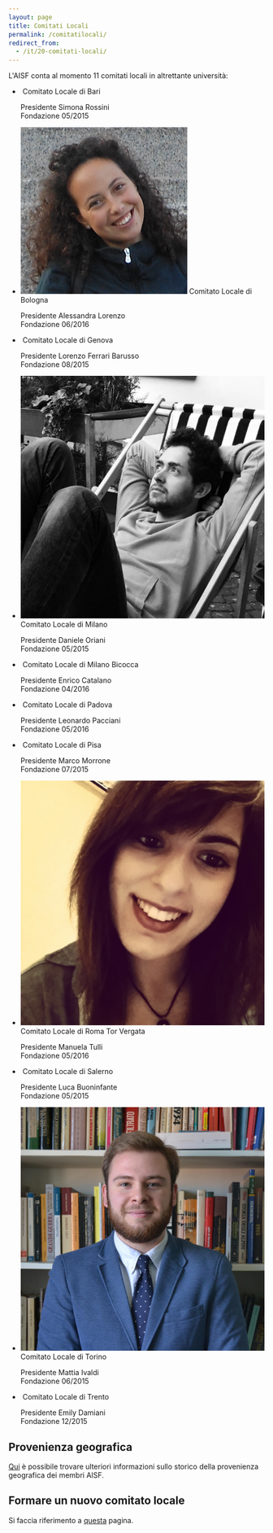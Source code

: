 ```yaml
---
layout: page
title: Comitati Locali
permalink: /comitatilocali/
redirect_from:
  - /it/20-comitati-locali/
---
```


L'AISF conta al momento 11 comitati locali in altrettante università:

<ul class="collection">
  <li class="collection-item avatar" id="bari">
    <img src="/img/presidenti/bari_simona-rossini.jpg" alt="" class="circle">
    <span class="title">Comitato Locale di Bari</span>
    <p>Presidente Simona Rossini <br>
      Fondazione 05/2015
    </p>
    <div class="secondary-content"><a href="https://www.facebook.com/AISF-Bari-419162114940421/" title="Pagina Facebook"><i class="fa fa-lg fa-facebook-square" aria-hidden="true"></i></a>
      <a href="http://www.ai-sf.it/owncloud/index.php/s/7yShtEE0ySxrgEA" title="Regolamento Interno"><i class="fa fa-lg fa-file-text"></i></a>
    <a href="mailto:bari&#64;&#97;&#105;&#45;&#115;&#102;&#46;&#105;&#116;" title="Indirizzo email"><i class="fa fa-lg fa-envelope"></i></a></div>

  </li>
  <li class="collection-item avatar" id="bologna">
    <img src="/img/presidenti/bologna_alessandra-lorenzo.jpg" alt="" class="circle">
    <span class="title">Comitato Locale di Bologna</span>
    <p>Presidente Alessandra Lorenzo <br>
      Fondazione 06/2016
    </p>
    <div class="secondary-content">
    <a href="https://www.facebook.com/aisflcbologna" title="Pagina Facebook"><i class="fa fa-lg fa-facebook-square" aria-hidden="true"></i></a>
    <a href="mailto:bologna&#64;&#97;&#105;&#45;&#115;&#102;&#46;&#105;&#116;" title="Indirizzo email"><i class="fa fa-lg fa-envelope"></i></a>
    </div>
  </li>
  
  <li class="collection-item avatar" id="genova">
    <img src="/img/presidenti/genova_lorenzo-ferrari-barusso.jpg" alt="" class="circle">
    <span class="title">Comitato Locale di Genova</span>
    <p>Presidente Lorenzo Ferrari Barusso <br>
      Fondazione 08/2015
    </p>
    <div class="secondary-content"><a href="https://www.facebook.com/geAISF/" title="Pagina Facebook"><i class="fa fa-lg fa-facebook-square" aria-hidden="true"></i></a>
    <a href="mailto:genova&#64;&#97;&#105;&#45;&#115;&#102;&#46;&#105;&#116;" title="Indirizzo email"><i class="fa fa-lg fa-envelope"></i></a></div>

  </li>
  <li class="collection-item avatar" id="milano">
    <img src="/img/presidenti/milano_daniele-oriani.jpg" alt="" class="circle">
    <span class="title">Comitato Locale di Milano</span>
    <p>Presidente Daniele Oriani<br>
      Fondazione 05/2015
    </p>
    <div class="secondary-content"><a href="https://www.facebook.com/aisfunimi/" title="Pagina Facebook"><i class="fa fa-lg fa-facebook-square" aria-hidden="true"></i></a>
      <a href="http://www.ai-sf.it/owncloud/index.php/s/ahVSprdQaNmzXe2" title="Regolamento Interno"><i class="fa fa-lg fa-file-text"></i></a>
    <a href="mailto:milano&#64;&#97;&#105;&#45;&#115;&#102;&#46;&#105;&#116;" title="Indirizzo email"><i class="fa fa-lg fa-envelope"></i></a></div>

  </li>
  <li class="collection-item avatar" id="bicocca">
    <img src="/img/presidenti/milanobicocca_enrico-catalano.jpg" alt="" class="circle">
    <span class="title">Comitato Locale di Milano Bicocca</span>
    <p>Presidente Enrico Catalano <br>
      Fondazione 04/2016
    </p>
    <div class="secondary-content"><a href="https://www.facebook.com/groups/929555897125683/" title="Pagina Facebook"><i class="fa fa-lg fa-facebook-square" aria-hidden="true"></i></a>
    <a href="mailto:milano.bicocca&#64;&#97;&#105;&#45;&#115;&#102;&#46;&#105;&#116;" title="Indirizzo email"><i class="fa fa-lg fa-envelope"></i></a></div>

  </li>
  <li class="collection-item avatar" id="padova">
    <img src="/img/presidenti/padova_leonardo-pacciani.jpg" alt="" class="circle">
    <span class="title">Comitato Locale di Padova</span>
    <p>Presidente Leonardo Pacciani <br>
      Fondazione 05/2016
    </p>
    <div class="secondary-content"><a href="https://www.facebook.com/AISFPadova" title="Pagina Facebook"><i class="fa fa-lg fa-facebook-square" aria-hidden="true"></i></a>
    <a href="mailto:padova&#64;&#97;&#105;&#45;&#115;&#102;&#46;&#105;&#116;" title="Indirizzo email"><i class="fa fa-lg fa-envelope"></i></a></div>

  </li>
  <li class="collection-item avatar" id="pisa">
    <img src="/img/presidenti/pisa_marco-morrone.jpg" alt="" class="circle">
    <span class="title">Comitato Locale di Pisa</span>
    <p>Presidente Marco Morrone <br>
      Fondazione 07/2015
    </p>
    <div class="secondary-content"><a href="https://www.facebook.com/ComitatoLocalePisa/" title="Pagina Facebook"><i class="fa fa-lg fa-facebook-square" aria-hidden="true"></i></a>
      <a href="http://www.ai-sf.it/owncloud/index.php/s/EFmPUkaywNZhTT3" title="Regolamento Interno"><i class="fa fa-lg fa-file-text"></i></a>
    <a href="mailto:pisa&#64;&#97;&#105;&#45;&#115;&#102;&#46;&#105;&#116;" title="Indirizzo email"><i class="fa fa-lg fa-envelope"></i></a></div>

  </li>
    <li class="collection-item avatar" id="torvergata">
    <img src="/img/presidenti/roma-tor_manuela-tulli.jpg" alt="" class="circle">
    <span class="title">Comitato Locale di Roma Tor Vergata</span>
    <p>Presidente Manuela Tulli <br>
      Fondazione 05/2016
    </p>
    <div class="secondary-content"><a href="https://www.facebook.com/AISF-Comitato-Locale-Roma-Tor-Vergata-1116282045100631" title="Pagina Facebook"><i class="fa fa-lg fa-facebook-square" aria-hidden="true"></i></a>
	<a href="mailto:roma.torvergata&#64;&#97;&#105;&#45;&#115;&#102;&#46;&#105;&#116;" title="Indirizzo email"><i class="fa fa-lg fa-envelope"></i></a></div>

  </li>
  <li class="collection-item avatar" id="salerno">
    <img src="/img/presidenti/salerno_luca-buoninfante.jpg" alt="" class="circle">
    <span class="title">Comitato Locale di Salerno</span>
    <p>Presidente Luca Buoninfante <br>
      Fondazione 05/2015
    </p>
    <div class="secondary-content"><a href="mailto:salerno&#64;&#97;&#105;&#45;&#115;&#102;&#46;&#105;&#116;" title="Indirizzo email"><i class="fa fa-lg fa-envelope"></i></a></div>

  </li>
  <li class="collection-item avatar" id="torino">
    <img src="/img/presidenti/torino_mattia-ivaldi.jpg" alt="" class="circle">
    <span class="title">Comitato Locale di Torino</span>
    <p>Presidente Mattia Ivaldi <br>
      Fondazione 06/2015
    </p>
    <div class="secondary-content"><a href="https://www.facebook.com/AISF-Torino-1642147402727081/" title="Pagina Facebook"><i class="fa fa-lg fa-facebook-square" aria-hidden="true"></i></a>
      <a href="mailto:torino&#64;&#97;&#105;&#45;&#115;&#102;&#46;&#105;&#116;" title="Indirizzo email"><i class="fa fa-lg fa-envelope"></i></a></div>
    <a href="https://www.dropbox.com/sh/ijs6tpzpmee05b5/AACGcC8sUSSrFig3A0RbMheaa/Statuto_CL_TO.pdf?dl=0" title="Regolamento Interno"><i class="fa fa-lg fa-file-text"></i></a>
  </li>
  <li class="collection-item avatar" id="trento">
    <img src="/img/presidenti/trento_emily-damiani.jpg" alt="" class="circle">
    <span class="title">Comitato Locale di Trento</span>
    <p>Presidente Emily Damiani <br>
      Fondazione 12/2015
    </p>
    <div class="secondary-content"><a href="https://www.facebook.com/AISF-Trento-958208697625956/" title="Pagina Facebook"><i class="fa fa-lg fa-facebook-square" aria-hidden="true"></i></a>
      <a href="http://www.ai-sf.it/owncloud/index.php/s/gj2CmZ7NrZTkOWD" title="Regolamento Interno"><i class="fa fa-lg fa-file-text"></i></a>
      <a href="mailto:trento&#64;&#97;&#105;&#45;&#115;&#102;&#46;&#105;&#116;" title="Indirizzo email"><i class="fa fa-lg fa-envelope"></i></a></div>

  </li>
</ul>

## Provenienza geografica

<a href="/geo/">Qui</a> è possibile trovare ulteriori informazioni sullo storico della provenienza geografica dei membri AISF.

## Formare un nuovo comitato locale

Si faccia riferimento a [questa](/nuovocomitatolocale/) pagina.
